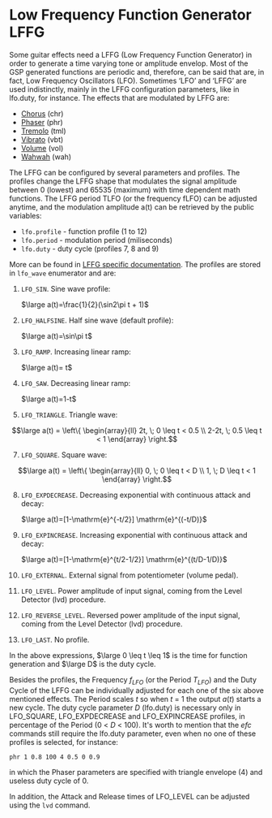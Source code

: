 # Low Frequency Function Generator LFFG

Some guitar effects need a LFFG (Low Frequency Function Generator) in order to generate a time varying tone or amplitude envelop. Most of the GSP generated functions are periodic and, therefore, can be said that are, in fact, Low Frequency Oscillators (LFO). Sometimes ‘LFO’ and ‘LFFG’ are used indistinctly, mainly in the LFFG configuration parameters, like in lfo.duty, for instance. The effects that are modulated by LFFG are:

-	[Chorus](https://github.com/Guitar-Sound-Processing/GSP/blob/main/gsp_daisy/Effects.md#efcchs) (chr)
-	[Phaser](https://github.com/Guitar-Sound-Processing/GSP/blob/main/gsp_daisy/Effects.md#efcphr) (phr)
-	[Tremolo](https://github.com/Guitar-Sound-Processing/GSP/blob/main/gsp_daisy/Effects.md#efctml) (tml)
-	[Vibrato](https://github.com/Guitar-Sound-Processing/GSP/blob/main/gsp_daisy/Effects.md#efcvbt) (vbt)
-	[Volume](https://github.com/Guitar-Sound-Processing/GSP/blob/main/gsp_daisy/Effects.md#efcvol) (vol)
-	[Wahwah](https://github.com/Guitar-Sound-Processing/GSP/blob/main/gsp_daisy/Effects.md#efcwah) (wah)

The LFFG can be configured by several parameters and profiles. The profiles change the LFFG shape that modulates the signal amplitude between 0 (lowest) and 65535 (maximum) with time dependent math functions. The LFFG period TLFO (or the frequency fLFO) can be adjusted anytime, and the modulation amplitude a(t) can be retrieved by the public variables:

- ```lfo.profile``` - function profile (1 to 12)
- ```lfo.period``` - modulation period (miliseconds)
- ```lfo.duty``` - duty cycle (profiles 7, 8 and 9)

More can be found in [LFFG specific documentation](https://github.com/Guitar-Sound-Processing/GSP/blob/main/gsp_daisy/Effects/LFFG/LFFG.pdf). The profiles are stored in ```lfo_wave``` enumerator and are:

1)	```LFO_SIN```. Sine wave profile:

      $\large a(t)=\frac{1}{2}(\sin2\pi t + 1)$
   
3)	```LFO_HALFSINE```. Half sine wave (default profile): 

      $\large a(t)=\sin\pi t$

4)	```LFO_RAMP```. Increasing linear ramp: 

      $\large a(t)= t$

5)	```LFO_SAW```. Decreasing linear ramp: 

      $\large a(t)=1-t$

6)	```LFO_TRIANGLE```. Triangle wave: 
  	    
```math
\large a(t) = \left\{ \begin{array}{ll} 2t, \; 0 \leq t < 0.5 \\
2-2t, \; 0.5 \leq t < 1 \end{array} \right.
``` 
      
7)	```LFO_SQUARE```. Square wave:

```math
\large a(t) = \left\{ \begin{array}{ll} 0, \; 0 \leq t < D \\
1, \; D \leq t < 1 \end{array} \right.
``` 

8)	```LFO_EXPDECREASE```. Decreasing exponential with continuous attack and decay:

      $\large a(t)=[1-\mathrm{e}^{-t/2}] \mathrm{e}^{(-t/D)}$
 
9)	```LFO_EXPINCREASE```. Increasing exponential with continuous attack and decay:

      $\large a(t)=[1-\mathrm{e}^{t/2-1/2}] \mathrm{e}^{(t/D-1/D)}$

10)	```LFO_EXTERNAL```. External signal from potentiometer (volume pedal).
 
11)	```LFO_LEVEL```. Power amplitude of input signal, coming from the Level Detector (lvd) procedure.

12)	```LFO_REVERSE_LEVEL```. Reversed power amplitude of the input signal, coming from the Level Detector (lvd) procedure.

13)	```LFO_LAST```. No profile.

In the above expressions, $\large 0 \leq t \leq 1$ is the time for function generation and $\large D$ is the duty cycle.

Besides the profiles, the Frequency $f_{LFO}$ (or the Period $T_{LFO}$) and the Duty Cycle of the LFFG can be individually adjusted for each one of the six above mentioned effects. The Period scales *t* so when *t* = 1 the output *a*(*t*) starts a new cycle. The duty cycle parameter *D* (lfo.duty) is necessary only in LFO_SQUARE, LFO_EXPDECREASE and LFO_EXPINCREASE profiles, in percentage of the Period (0 < *D* < 100). It's worth to mention that the *efc* commands still require the lfo.duty parameter, even when no one of these profiles is selected, for instance:

```phr 1 0.8 100 4 0.5 0 0.9```

in which the Phaser parameters are specified with triangle envelope (4) and useless duty cycle of 0. 

In addition, the Attack and Release times of LFO_LEVEL can be adjusted using the ```lvd``` command.

